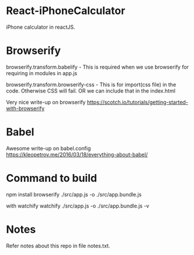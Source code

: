 # React-iPhoneCalculator
iPhone calculator in reactJS.

# Browserify
browserify.transform.babelify - This is required when we use browserify for requiring in modules in app.js

browserify.transform.browserify-css - This is for import(css file) in the code. Otherwise CSS will fail. OR we can include that in the index.html

Very nice write-up on browserify
https://scotch.io/tutorials/getting-started-with-browserify


# Babel
Awesome write-up on babel.config
https://kleopetrov.me/2016/03/18/everything-about-babel/

# Command to build
npm install
browserify ./src/app.js -o ./src/app.bundle.js

with watchify
watchify ./src/app.js -o ./src/app.bundle.js -v


# Notes
Refer notes about this repo in file notes.txt.
